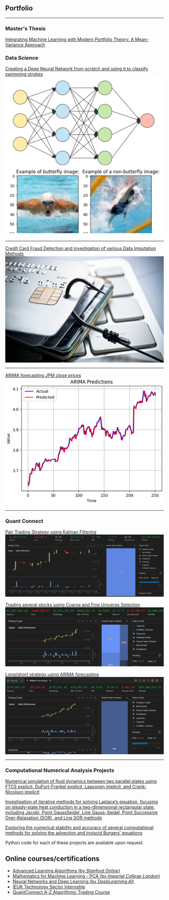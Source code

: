 ## Portfolio

---
### Master's Thesis
[Integrating Machine Learning with Modern Portfolio Theory: A Mean-Variance Approach](<pdf/Dissertation.pdf>)

### Data Science

[Creating a Deep Neural Network from scratch and using it to classify swimming strokes](/projects/deepNN/3LayerNN.html)
<img src="projects/deepNN/thumbnail.png?raw=true"/>

---

[Credit Card Fraud Detection and investigation of various Data Imputation Methods](/projects/fraudDetection/fraudDetection.html)
<img src="projects/fraudDetection/fraudImage.jpg?raw=true"/>

---

[ARIMA forecasting JPM close prices](/projects/arimaForecasting/arimaResearch.html)
<img src="projects/arimaForecasting/projectPic.png?raw=true"/>

---

### Quant Connect
[Pair Trading Strategy using Kalman Filtering](/projects/kalmanFilter/kalmanFilter.html)
<img src="projects/kalmanFilter/backtestSummary.png?raw=false"/>

[Trading several stocks using Coarse and Fine Universe Selection](/projects/multiStock/multiStock.html)
<img src="projects/multiStock/backtestResults.png?raw=false"/>

[Long/short strategy using ARIMA forecasting](/projects/arimaForecasting/arimaQC.html)
<img src="projects/arimaForecasting/backtestSummary.png?raw=false"/>


---

### Computational Numerical Analysis Projects
[Numerical simulation of fluid dynamics between two parallel plates using FTCS explicit, DuFort-Frankel explicit, Laasonen implicit, and Crank-Nicolson implicit](<pdf/P1.pdf>)

[Investigation of iterative methods for solving Laplace’s equation, focusing on steady-state heat conduction in a two-dimensional rectangular plate, including Jacobi, Point GaussSeidel, Line Gauss-Seidel, Point Successive Over-Relaxation (SOR), and Line SOR methods](<pdf/P2.pdf>)

[Exploring the numerical stability and accuracy of several computational methods for solving the advection and inviscid Burgers’ equations](<pdf/P3.pdf>)

Python code for each of these projects are available upon request.

## Online courses/certifications
- [Advanced Learning Algorithms (by *Stanford Online*)](<certifications/advancedLearningAlgorithms.pdf>)
- [Mathematics for Machine Learning - PCA  (by *Imperial College London*)](<certifications/Mathematics For Machine Learning - PCA.pdf>)
- [Neural Networks and Deep Learning (by *DeepLearning.AI*)](</certifications/Deep Learning and Neural Networks.pdf>)
- [IEUK Technology Sector Internship](</certifications/IEUK Cert.png>)
- [QuantConnect A-Z Algorithmic Trading Course](</certifications/A-Z Algorithmic Trading Course.png>)
